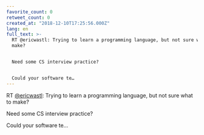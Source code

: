 ```yaml
---
favorite_count: 0
retweet_count: 0
created_at: "2018-12-10T17:25:56.000Z"
lang: en
full_text: >-
  RT @ericwastl: Trying to learn a programming language, but not sure what to
  make?


  Need some CS interview practice?


  Could your software te…
---
```


RT [@ericwastl](https://twitter.com/ericwastl): Trying to learn a programming
language, but not sure what to make?

Need some CS interview practice?

Could your software te…
